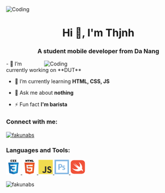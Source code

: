 <img align="center" alt="Coding" width="800" height="300" src="https://pbs.twimg.com/media/Exus5lLVEAEjbdh?format=jpg&name=small">
<h1 align="center">Hi 👋, I'm Thjnh</h1>
<h3 align="center">A student mobile developer from Da Nang</h3>
<img align="right" alt="Coding" width="400" src="https://c4.wallpaperflare.com/wallpaper/749/308/1001/anime-code-wallpaper-thumb.jpg">
- 🔭 I’m currently working on **DUT**

- 🌱 I’m currently learning **HTML, CSS, JS**

- 💬 Ask me about **nothing**

- ⚡ Fun fact **I'm barista**

<h3 align="left">Connect with me:</h3>
<p align="left">
<a href="https://fb.com/fakunabs" target="blank"><img align="center" src="https://raw.githubusercontent.com/rahuldkjain/github-profile-readme-generator/master/src/images/icons/Social/facebook.svg" alt="fakunabs" height="30" width="40" /></a>
</p>

<h3 align="left">Languages and Tools:</h3>
<p align="left"> <a href="https://www.w3schools.com/css/" target="_blank" rel="noreferrer"> <img src="https://raw.githubusercontent.com/devicons/devicon/master/icons/css3/css3-original-wordmark.svg" alt="css3" width="40" height="40"/> </a> <a href="https://www.w3.org/html/" target="_blank" rel="noreferrer"> <img src="https://raw.githubusercontent.com/devicons/devicon/master/icons/html5/html5-original-wordmark.svg" alt="html5" width="40" height="40"/> </a> <a href="https://developer.mozilla.org/en-US/docs/Web/JavaScript" target="_blank" rel="noreferrer"> <img src="https://raw.githubusercontent.com/devicons/devicon/master/icons/javascript/javascript-original.svg" alt="javascript" width="40" height="40"/> </a> <a href="https://www.photoshop.com/en" target="_blank" rel="noreferrer"> <img src="https://raw.githubusercontent.com/devicons/devicon/master/icons/photoshop/photoshop-line.svg" alt="photoshop" width="40" height="40"/> </a> <a href="https://developer.apple.com/swift/" target="_blank" rel="noreferrer"> <img src="https://raw.githubusercontent.com/devicons/devicon/master/icons/swift/swift-original.svg" alt="swift" width="40" height="40"/> </a> </p>

<p><img align="center" src="https://github-readme-stats.vercel.app/api/top-langs?username=fakunabs&show_icons=true&locale=en&layout=compact" alt="fakunabs" /></p>

